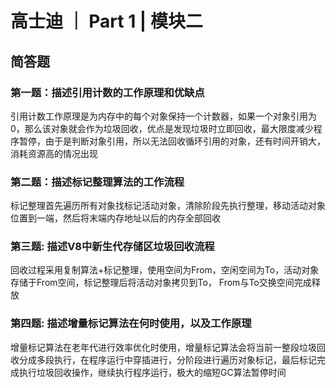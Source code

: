 # 高士迪 ｜ Part 1 | 模块二

## 简答题

### 第一题：描述引用计数的工作原理和优缺点

引用计数工作原理是为内存中的每个对象保持一个计数器，如果一个对象引用为0，那么该对象就会作为垃圾回收，优点是发现垃圾时立即回收，最大限度减少程序暂停，由于是判断对象引用，所以无法回收循环引用的对象，还有时间开销大，消耗资源高的情况出现

### 第二题：描述标记整理算法的工作流程

标记整理首先遍历所有对象找标记活动对象，清除阶段先执行整理，移动活动对象位置到一端，然后将末端内存地址以后的内存全部回收

### 第三题: 描述V8中新生代存储区垃圾回收流程

回收过程采用复制算法+标记整理，使用空间为From，空闲空间为To，活动对象存储于From空间，标记整理后将活动对象拷贝到To， From与To交换空间完成释放

### 第四题: 描述增量标记算法在何时使用，以及工作原理

增量标记算法在老年代进行效率优化时使用，增量标记算法会将当前一整段垃圾回收分成多段执行，在程序运行中穿插进行，分阶段进行遍历对象标记，最后标记完成执行垃圾回收操作，继续执行程序运行，极大的缩短GC算法暂停时间


